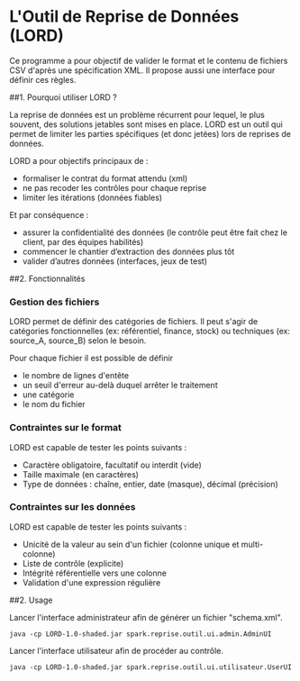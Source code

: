 # L'Outil de Reprise de Données (LORD)

Ce programme a pour objectif de valider le format et le contenu de fichiers CSV d'après une spécification XML. Il propose aussi une interface pour définir ces règles.

##1. Pourquoi utiliser LORD ?

La reprise de données est un problème récurrent pour lequel, le plus souvent, des solutions jetables sont mises en place. LORD est un outil qui permet de limiter les parties spécifiques (et donc jetées) lors de reprises de données.

LORD a pour objectifs principaux de :
* formaliser le contrat du format attendu (xml)
* ne pas recoder les contrôles pour chaque reprise
* limiter les itérations (données fiables)

Et par conséquence :
* assurer la confidentialité des données (le contrôle peut être fait chez le client, par des équipes habilités)
* commencer le chantier d’extraction des données plus tôt
* valider d’autres données (interfaces, jeux de test)

##2. Fonctionnalités

###	Gestion des fichiers

LORD permet de définir des catégories de fichiers. Il peut s'agir de catégories fonctionnelles (ex: référentiel, finance, stock) ou techniques (ex: source_A, source_B) selon le besoin.

Pour chaque fichier il est possible de définir
* le nombre de lignes d'entête
* un seuil d'erreur au-delà duquel arrêter le traitement
* une catégorie
* le nom du fichier    
	
### Contraintes sur le format

LORD est capable de tester les points suivants :
* Caractère obligatoire, facultatif ou interdit (vide)
* Taille maximale (en caractères)
* Type de données  : chaîne, entier, date (masque), décimal (précision)

### Contraintes sur les données

LORD est capable de tester les points suivants :
* Unicité de la valeur au sein d'un fichier (colonne unique et multi-colonne)
* Liste de contrôle (explicite)
* Intégrité référentielle vers une colonne
* Validation d'une expression régulière
	
##2. Usage

Lancer l'interface administrateur afin de générer un fichier "schema.xml".
```
java -cp LORD-1.0-shaded.jar spark.reprise.outil.ui.admin.AdminUI 
```

Lancer l'interface utilisateur afin de procéder au contrôle.
```
java -cp LORD-1.0-shaded.jar spark.reprise.outil.ui.utilisateur.UserUI
```
